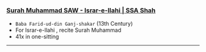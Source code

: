 ### [Surah Muhammad SAW - Israr-e-Ilahi | SSA Shah](https://www.youtube.com/watch?v=u-YURexBsQo)
* `Baba Farid-ud-din Ganj-shakar` (13th Century)
* For Israr-e-Ilahi , recite Surah Muhammad
* 41x in one-sitting

*** 
